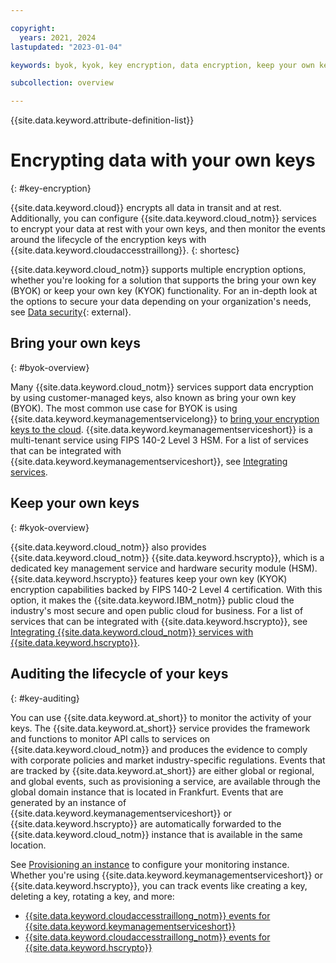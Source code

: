 ```yaml
---

copyright:
  years: 2021, 2024
lastupdated: "2023-01-04"

keywords: byok, kyok, key encryption, data encryption, keep your own key, bring your own key, encryption at rest, encryption in transit, data at rest, data in transit

subcollection: overview

---
```


{{site.data.keyword.attribute-definition-list}}

# Encrypting data with your own keys 
{: #key-encryption}

{{site.data.keyword.cloud}} encrypts all data in transit and at rest. Additionally, you can configure {{site.data.keyword.cloud_notm}} services to encrypt your data at rest with your own keys, and then monitor the events around the lifecycle of the encryption keys with {{site.data.keyword.cloudaccesstraillong}}.
{: shortesc}

{{site.data.keyword.cloud_notm}} supports multiple encryption options, whether you're looking for a solution that supports the bring your own key (BYOK) or keep your own key (KYOK) functionality. For an in-depth look at the options to secure your data depending on your organization's needs, see [Data security](https://www.ibm.com/topics/data-security){: external}.

## Bring your own keys
{: #byok-overview}

Many {{site.data.keyword.cloud_notm}} services support data encryption by using customer-managed keys, also known as bring your own key (BYOK). The most common use case for BYOK is using {{site.data.keyword.keymanagementservicelong}} to [bring your encryption keys to the cloud](/docs/key-protect?topic=key-protect-importing-keys). {{site.data.keyword.keymanagementserviceshort}} is a multi-tenant service using FIPS 140-2 Level 3 HSM. For a list of services that can be integrated with {{site.data.keyword.keymanagementserviceshort}}, see [Integrating services](/docs/key-protect?topic=key-protect-integrate-services). 

## Keep your own keys
{: #kyok-overview}

{{site.data.keyword.cloud_notm}} also provides {{site.data.keyword.cloud_notm}} {{site.data.keyword.hscrypto}}, which is a dedicated key management service and hardware security module (HSM). {{site.data.keyword.hscrypto}} features keep your own key (KYOK) encryption capabilities backed by FIPS 140-2 Level 4 certification. With this option, it makes the {{site.data.keyword.IBM_notm}} public cloud the industry's most secure and open public cloud for business. For a list of services that can be integrated with {{site.data.keyword.hscrypto}}, see [Integrating {{site.data.keyword.cloud_notm}} services with {{site.data.keyword.hscrypto}}](/docs/hs-crypto?topic=hs-crypto-integrate-services).  

## Auditing the lifecycle of your keys
{: #key-auditing}

You can use {{site.data.keyword.at_short}} to monitor the activity of your keys. The {{site.data.keyword.at_short}} service provides the framework and functions to monitor API calls to services on {{site.data.keyword.cloud_notm}} and produces the evidence to comply with corporate policies and market industry-specific regulations. Events that are tracked by {{site.data.keyword.at_short}} are either global or regional, and global events, such as provisioning a service, are available through the global domain instance that is located in Frankfurt. Events that are generated by an instance of {{site.data.keyword.keymanagementserviceshort}} or {{site.data.keyword.hscrypto}} are automatically forwarded to the {{site.data.keyword.cloud_notm}} instance that is available in the same location.

See [Provisioning an instance](/docs/activity-tracker?topic=activity-tracker-provision) to configure your monitoring instance. Whether you're using {{site.data.keyword.keymanagementserviceshort}} or {{site.data.keyword.hscrypto}}, you can track events like creating a key, deleting a key, rotating a key, and more:

* [{{site.data.keyword.cloudaccesstraillong_notm}} events for {{site.data.keyword.keymanagementserviceshort}}](/docs/key-protect?topic=key-protect-at-events)
* [{{site.data.keyword.cloudaccesstraillong_notm}} events for {{site.data.keyword.hscrypto}}](/docs/hs-crypto?topic=hs-crypto-at-events)

